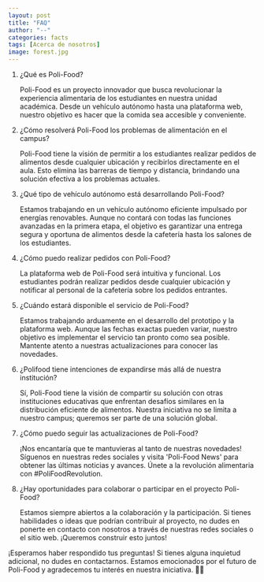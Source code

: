 ```yaml
---
layout: post
title: "FAQ"
author: "--"
categories: facts
tags: [Acerca de nosotros]
image: forest.jpg
---
```


1. ¿Qué es Poli-Food?

    Poli-Food es un proyecto innovador que busca revolucionar la experiencia alimentaria de los estudiantes en nuestra unidad académica. Desde un vehículo autónomo hasta una plataforma web, nuestro objetivo es hacer que la comida sea accesible y conveniente.

2. ¿Cómo resolverá Poli-Food los problemas de alimentación en el campus?

    Poli-Food tiene la visión de permitir a los estudiantes realizar pedidos de alimentos desde cualquier ubicación y recibirlos directamente en el aula. Esto elimina las barreras de tiempo y distancia, brindando una solución efectiva a los problemas actuales.

3. ¿Qué tipo de vehículo autónomo está desarrollando Poli-Food?

    Estamos trabajando en un vehículo autónomo eficiente impulsado por energías renovables. Aunque no contará con todas las funciones avanzadas en la primera etapa, el objetivo es garantizar una entrega segura y oportuna de alimentos desde la cafetería hasta los salones de los estudiantes.

4. ¿Cómo puedo realizar pedidos con Poli-Food?

    La plataforma web de Poli-Food será intuitiva y funcional. Los estudiantes podrán realizar pedidos desde cualquier ubicación y notificar al personal de la cafetería sobre los pedidos entrantes.

5. ¿Cuándo estará disponible el servicio de Poli-Food?

    Estamos trabajando arduamente en el desarrollo del prototipo y la plataforma web. Aunque las fechas exactas pueden variar, nuestro objetivo es implementar el servicio tan pronto como sea posible. Mantente atento a nuestras actualizaciones para conocer las novedades.

6. ¿Polifood tiene intenciones de expandirse más allá de nuestra institución?

    Sí, Poli-Food tiene la visión de compartir su solución con otras instituciones educativas que enfrentan desafíos similares en la distribución eficiente de alimentos. Nuestra iniciativa no se limita a nuestro campus; queremos ser parte de una solución global.

7. ¿Cómo puedo seguir las actualizaciones de Poli-Food?

    ¡Nos encantaría que te mantuvieras al tanto de nuestras novedades! Síguenos en nuestras redes sociales y visita 'Poli-Food News' para obtener las últimas noticias y avances. Únete a la revolución alimentaria con #PoliFoodRevolution.

8. ¿Hay oportunidades para colaborar o participar en el proyecto Poli-Food?

    Estamos siempre abiertos a la colaboración y la participación. Si tienes habilidades o ideas que podrían contribuir al proyecto, no dudes en ponerte en contacto con nosotros a través de nuestras redes sociales o el sitio web. ¡Queremos construir esto juntos!

¡Esperamos haber respondido tus preguntas! Si tienes alguna inquietud adicional, no dudes en contactarnos. Estamos emocionados por el futuro de Poli-Food y agradecemos tu interés en nuestra iniciativa. 🚀🍔
